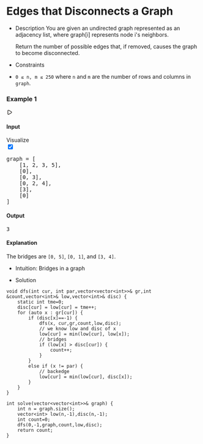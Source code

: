 # Edges that Disconnects a Graph

- Description
    You are given an undirected graph represented as an adjacency list, where graph[i] represents node i's neighbors.

    Return the number of possible edges that, if removed, causes the graph to become disconnected.
- Constraints
<ul>
<li><code>0 ≤&nbsp;n, m ≤ 250</code> where <code>n</code> and <code>m</code> are the number of rows and columns in <code>graph</code>.</li>
</ul> 

<div class="ExampleTestCases_testcase-content__zYLLV"><div class="ExampleTestCases_testcase__2LeOK"><div class="ExampleTestCases_header___ersR"><h3>Example 1</h3><div class="CopyToTestcaseIcon_copy__izIHo"><div><svg width="18px" height="18px" fill="none" xmlns="http://www.w3.org/2000/svg" viewBox="0 0 24 24" preserveAspectRatio="xMidYMid meet"><path d="M5 6.532c0-1.554 1.696-2.514 3.029-1.715l9.113 5.468c1.294.777 1.294 2.653 0 3.43l-9.113 5.468c-1.333.8-3.029-.16-3.029-1.715V6.532z" stroke="#2D2A26" stroke-width="2"></path></svg></div></div></div><div class="ExampleTestCases_title__2pG-e"><h4 class="ExampleTestCases_input__38ARi"><strong>Input</strong></h4><div class=""><div class="VisualizerToggle_toggle__1rVj8"><label>Visualize</label><div class="bs-toggle small"><div class="react-toggle"><div class="react-toggle-track"><div class="react-toggle-track-check"></div><div class="react-toggle-track-x"></div></div><div class="react-toggle-thumb"></div><input class="react-toggle-screenreader-only" type="checkbox" checked=""></div></div></div></div></div><div class="ExampleTestCases_block__3XHen ExampleTestCases_visualizer__t0Ao1"><div class="InputOutputBlock_container__MMlPk"><div class="InputOutputBlock_body__10-4H"><pre>graph = [
    [1, 2, 3, 5],
    [0],
    [0, 3],
    [0, 2, 4],
    [3],
    [0]
]</pre></div></div></div><div class="ExampleTestCases_title__2pG-e"><h4><strong>Output</strong></h4></div><div class="ExampleTestCases_block__3XHen"><div class="InputOutputBlock_container__MMlPk"><div class="InputOutputBlock_body__10-4H InputOutputBlock_output__3E8I8"><pre>3</pre></div></div></div><div class="ExampleTestCases_title__2pG-e"><h4><strong>Explanation</strong></h4></div><div class="ExampleTestCases_explanation__2F8rE"><div class="MarkdownDiv_markdown-div__2auQ4 lightcode"><p>The bridges are <code>[0, 5]</code>, <code>[0, 1]</code>, and <code>[3, 4]</code>.</p>
</div></div></div></div>


- Intuition: Bridges in a graph

- Solution

```
void dfs(int cur, int par,vector<vector<int>>& gr,int &count,vector<int>& low,vector<int>& disc) {
	static int tme=0;
	disc[cur] = low[cur] = tme++;
	for (auto x : gr[cur]) {
		if (disc[x]==-1) {
			dfs(x, cur,gr,count,low,disc);
			// we know low and disc of x
			low[cur] = min(low[cur], low[x]);
			// bridges
			if (low[x] > disc[cur]) {
				count++;
			}
		}
		else if (x != par) {
			// backedge
			low[cur] = min(low[cur], disc[x]);
		}
	}
}

int solve(vector<vector<int>>& graph) {
	int n = graph.size();
	vector<int> low(n,-1),disc(n,-1);
	int count=0;
    dfs(0,-1,graph,count,low,disc);
    return count;
}
```
